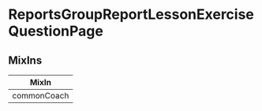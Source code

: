 # ReportsGroupReportLessonExerciseQuestionPage

## MixIns

<!-- @vuese:ReportsGroupReportLessonExerciseQuestionPage:mixIns:start -->
|MixIn|
|---|
|commonCoach|

<!-- @vuese:ReportsGroupReportLessonExerciseQuestionPage:mixIns:end -->
